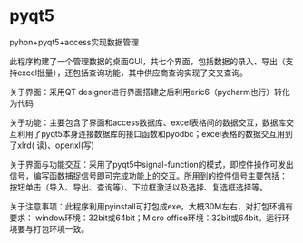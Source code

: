 # pyqt5
pyhon+pyqt5+access实现数据管理

此程序构建了一个管理数据的桌面GUI，共七个界面，包括数据的录入、导出（支持excel批量），还包括查询功能，其中供应商查询实现了交叉查询。

关于界面：采用QT designer进行界面搭建之后利用eric6（pycharm也行）转化为代码

关于功能：主要包含了界面和access数据库、excel表格间的数据交互，数据库交互利用了pyqt5本身连接数据库的接口函数和pyodbc；excel表格的数据交互用到了xlrd(
读)、openxl(写)

关于界面与功能交互：采用了pyqt5中signal-function的模式，即控件操作可发出信号，编写函数捕捉信号即可完成功能上的交互。所用到的控件信号主要包括：
按钮单击（导入、导出、查询等）、下拉框激活以及选择、复选框选择等。

关于注意事项：此程序利用pyinstall可打包成exe，大概30M左右，对打包环境有要求：
window环境：32bit或64bit；Micro office环境：32bit或64bit。运行环境要与打包环境一致。
